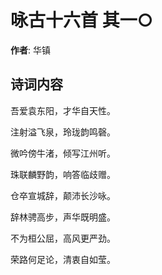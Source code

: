 # 咏古十六首  其一○

**作者**: 华镇

## 诗词内容

吾爱袁东阳，才华自天性。

注射溢飞泉，玲珑韵鸣磬。

微吟傍牛渚，倾写江州听。

珠联麟野韵，响答临歧赠。

仓卒宣城辞，颠沛长沙咏。

辞林骋高步，声华既明盛。

不为桓公屈，高风更严劲。

荣路何足论，清衷自如莹。

